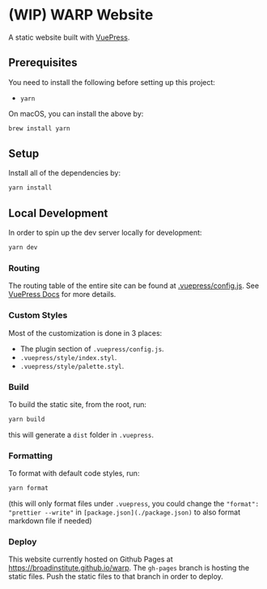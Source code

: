 # (WIP) WARP Website

A static website built with [VuePress](https://vuepress.vuejs.org/).

## Prerequisites

You need to install the following before setting up this project:

- `yarn`

On macOS, you can install the above by:

```bash
brew install yarn
```

## Setup

Install all of the dependencies by:

```bash
yarn install
```

## Local Development

In order to spin up the dev server locally for development:

```bash
yarn dev
```

### Routing

The routing table of the entire site can be found at [.vuepress/config.js](./.vuepress/config.js). See [VuePress Docs](https://vuepress.vuejs.org/guide/directory-structure.html#directory-structure) for more details.

### Custom Styles

Most of the customization is done in 3 places:

- The plugin section of `.vuepress/config.js`.
- `.vuepress/style/index.styl`.
- `.vuepress/style/palette.styl`.

### Build

To build the static site, from the root, run:

```bash
yarn build
```

this will generate a `dist` folder in `.vuepress`.

### Formatting

To format with default code styles, run:

```bash
yarn format
```
(this will only format files under `.vuepress`, you could change the `"format": "prettier --write"` in `[package.json](./package.json)` to also format markdown file if needed)

### Deploy

This website currently hosted on Github Pages at https://broadinstitute.github.io/warp. The `gh-pages` branch is hosting the static files. Push the static files to that branch in order to deploy.
